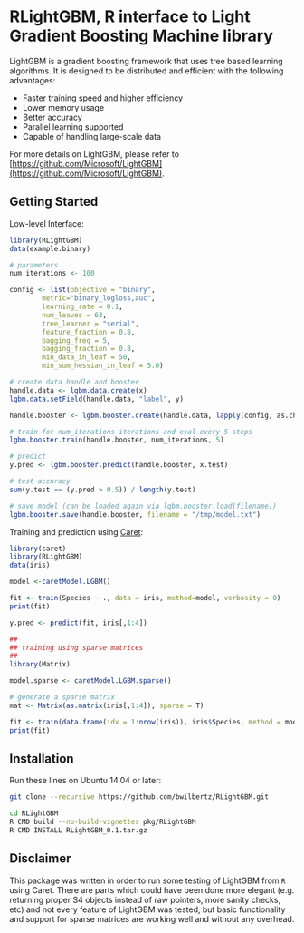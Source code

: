 # RLightGBM, R interface to Light Gradient Boosting Machine library

LightGBM is a gradient boosting framework that uses tree based learning algorithms. It is designed to be distributed and efficient with the following advantages:

- Faster training speed and higher efficiency
- Lower memory usage
- Better accuracy
- Parallel learning supported
- Capable of handling large-scale data

For more details on LightGBM, please refer to [https://github.com/Microsoft/LightGBM](https://github.com/Microsoft/LightGBM).

## Getting Started

Low-level Interface:
```R
library(RLightGBM)
data(example.binary)

# parameters
num_iterations <- 100

config <- list(objective = "binary", 
		metric="binary_logloss,auc",
		learning_rate = 0.1,
		num_leaves = 63,
		tree_learner = "serial",
		feature_fraction = 0.8,
		bagging_freq = 5,
		bagging_fraction = 0.8,
		min_data_in_leaf = 50,
		min_sum_hessian_in_leaf = 5.0)

# create data handle and booster
handle.data <- lgbm.data.create(x)
lgbm.data.setField(handle.data, "label", y)

handle.booster <- lgbm.booster.create(handle.data, lapply(config, as.character))

# train for num_iterations iterations and eval every 5 steps
lgbm.booster.train(handle.booster, num_iterations, 5)

# predict
y.pred <- lgbm.booster.predict(handle.booster, x.test)

# test accuracy
sum(y.test == (y.pred > 0.5)) / length(y.test)

# save model (can be loaded again via lgbm.booster.load(filename))
lgbm.booster.save(handle.booster, filename = "/tmp/model.txt")
```

Training and prediction using [Caret](http://caret.r-forge.r-project.org/):
```R
library(caret)
library(RLightGBM)
data(iris)

model <-caretModel.LGBM()

fit <- train(Species ~ ., data = iris, method=model, verbosity = 0)
print(fit)

y.pred <- predict(fit, iris[,1:4])

##
## training using sparse matrices
##
library(Matrix)

model.sparse <- caretModel.LGBM.sparse()

# generate a sparse matrix
mat <- Matrix(as.matrix(iris[,1:4]), sparse = T)

fit <- train(data.frame(idx = 1:nrow(iris)), iris$Species, method = model.sparse, matrix = mat, verbosity = 0)
print(fit)

```

## Installation

Run these lines on Ubuntu 14.04 or later:
```sh
git clone --recursive https://github.com/bwilbertz/RLightGBM.git

cd RLightGBM
R CMD build --no-build-vignettes pkg/RLightGBM
R CMD INSTALL RLightGBM_0.1.tar.gz
```

## Disclaimer

This package was written in order to run some testing of LightGBM from `R` using Caret. 
There are parts which could have been done more elegant (e.g. returning proper S4 objects instead of raw pointers, more sanity checks, etc) 
and not every feature of LightGBM was tested, 
but basic functionality and support for sparse matrices are working well and without any overhead. 